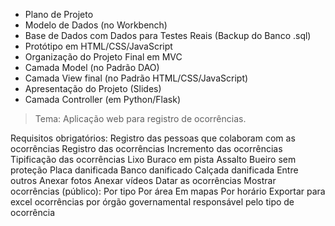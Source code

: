 - Plano de Projeto
- Modelo de Dados (no Workbench)
- Base de Dados com Dados para Testes Reais (Backup do Banco .sql)
- Protótipo em HTML/CSS/JavaScript
- Organização do Projeto Final em MVC
- Camada Model (no Padrão DAO)
- Camada View final (no Padrão HTML/CSS/JavaScript)
- Apresentação do Projeto (Slides)
- Camada Controller (em Python/Flask)

> Tema: Aplicação web para registro de ocorrências.

Requisitos obrigatórios:
    Registro das pessoas que colaboram com as ocorrências
    Registro das ocorrências
    Incremento das ocorrências
    Tipificação das ocorrências
        Lixo
        Buraco em pista
        Assalto
        Bueiro sem proteção
        Placa danificada
        Banco danificado
        Calçada danificada
        Entre outros
    Anexar fotos
    Anexar vídeos
    Datar as ocorrências
    Mostrar ocorrências (público):
        Por tipo
        Por área
        Em mapas
        Por horário
    Exportar para excel ocorrências por órgão governamental responsável pelo tipo de ocorrência
